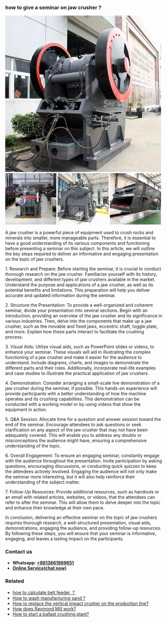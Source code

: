 <h3>how to give a seminar on jaw crusher ?</h3><img src='1701746116.jpg' alt=''><p>A jaw crusher is a powerful piece of equipment used to crush rocks and minerals into smaller, more manageable parts. Therefore, it is essential to have a good understanding of its various components and functioning before presenting a seminar on this subject. In this article, we will outline the key steps required to deliver an informative and engaging presentation on the topic of jaw crushers.</p><p>1. Research and Prepare: Before starting the seminar, it is crucial to conduct thorough research on the jaw crusher. Familiarize yourself with its history, development, and different types of jaw crushers available in the market. Understand the purpose and applications of a jaw crusher, as well as its potential benefits and limitations. This preparation will help you deliver accurate and updated information during the seminar.</p><p>2. Structure the Presentation: To provide a well-organized and coherent seminar, divide your presentation into several sections. Begin with an introduction, providing an overview of the jaw crusher and its significance in various industries. Then, delve into the components that make up a jaw crusher, such as the movable and fixed jaws, eccentric shaft, toggle plate, and more. Explain how these parts interact to facilitate the crushing process.</p><p>3. Visual Aids: Utilize visual aids, such as PowerPoint slides or videos, to enhance your seminar. These visuals will aid in illustrating the complex functioning of a jaw crusher and make it easier for the audience to understand. Include diagrams, charts, and images to demonstrate the different parts and their roles. Additionally, incorporate real-life examples and case studies to illustrate the practical application of jaw crushers.</p><p>4. Demonstration: Consider arranging a small-scale live demonstration of a jaw crusher during the seminar, if possible. This hands-on experience will provide participants with a better understanding of how the machine operates and its crushing capabilities. This demonstration can be conducted with a working model or by using videos that show the equipment in action.</p><p>5. Q&A Session: Allocate time for a question and answer session toward the end of the seminar. Encourage attendees to ask questions or seek clarification on any aspect of the jaw crusher that may not have been adequately covered. This will enable you to address any doubts or misconceptions the audience might have, ensuring a comprehensive understanding of the topic.</p><p>6. Overall Engagement: To ensure an engaging seminar, constantly engage with the audience throughout the presentation. Invite participation by asking questions, encouraging discussions, or conducting quick quizzes to keep the attendees actively involved. Engaging the audience will not only make the seminar more interesting, but it will also help reinforce their understanding of the subject matter.</p><p>7. Follow-Up Resources: Provide additional resources, such as handouts or an email with related articles, websites, or videos, that the attendees can refer to after the seminar. This will allow them to delve deeper into the topic and enhance their knowledge at their own pace.</p><p>In conclusion, delivering an effective seminar on the topic of jaw crushers requires thorough research, a well-structured presentation, visual aids, demonstrations, engaging the audience, and providing follow-up resources. By following these steps, you will ensure that your seminar is informative, engaging, and leaves a lasting impact on the participants.</p><h3>Contact us</h3><ul><li><strong>Whatsapp:&nbsp;<a href="https://wa.me/8613661969651">+8613661969651</a></strong></li><li><a href="https://swt.shibang-china.com/?git&amp;zhl&amp;how to give a seminar on jaw crusher "><strong>Online Service(chat now)</strong></a></li></ul><h3>Related</h3><ul><li><a href='how to calculate belt feeder ？.md'>how to calculate belt feeder ？</a></li><li><a href='How to wash manufacturing sand .md'>How to wash manufacturing sand ?</a></li><li><a href='How to replace the vertical impact crusher on the production line.md'>How to replace the vertical impact crusher on the production line?</a></li><li><a href='How does Raymond Mill work.md'>How does Raymond Mill work?</a></li><li><a href='How to start a ballast crushing plant.md'>How to start a ballast crushing plant?</a></li></ul>